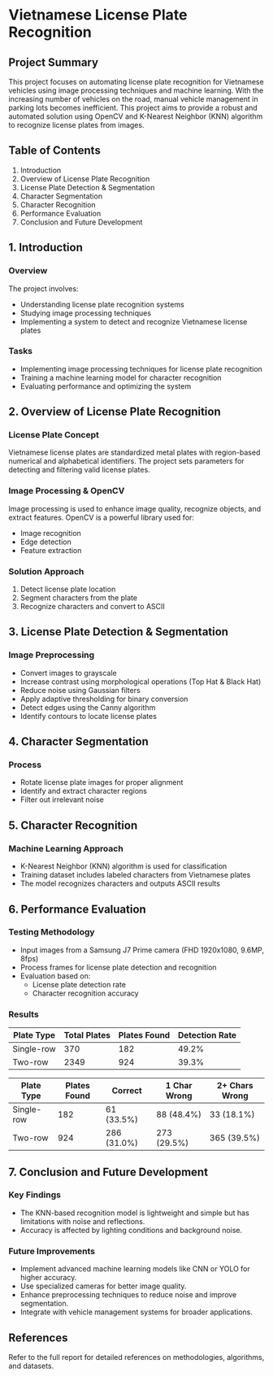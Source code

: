 # Vietnamese License Plate Recognition

## Project Summary
This project focuses on automating license plate recognition for Vietnamese vehicles using image processing techniques and machine learning. With the increasing number of vehicles on the road, manual vehicle management in parking lots becomes inefficient. This project aims to provide a robust and automated solution using OpenCV and K-Nearest Neighbor (KNN) algorithm to recognize license plates from images.

## Table of Contents
1. Introduction
2. Overview of License Plate Recognition
3. License Plate Detection & Segmentation
4. Character Segmentation
5. Character Recognition
6. Performance Evaluation
7. Conclusion and Future Development

## 1. Introduction
### Overview
The project involves:
- Understanding license plate recognition systems
- Studying image processing techniques
- Implementing a system to detect and recognize Vietnamese license plates

### Tasks
- Implementing image processing techniques for license plate recognition
- Training a machine learning model for character recognition
- Evaluating performance and optimizing the system

## 2. Overview of License Plate Recognition
### License Plate Concept
Vietnamese license plates are standardized metal plates with region-based numerical and alphabetical identifiers. The project sets parameters for detecting and filtering valid license plates.

### Image Processing & OpenCV
Image processing is used to enhance image quality, recognize objects, and extract features. OpenCV is a powerful library used for:
- Image recognition
- Edge detection
- Feature extraction

### Solution Approach
1. Detect license plate location
2. Segment characters from the plate
3. Recognize characters and convert to ASCII

## 3. License Plate Detection & Segmentation
### Image Preprocessing
- Convert images to grayscale
- Increase contrast using morphological operations (Top Hat & Black Hat)
- Reduce noise using Gaussian filters
- Apply adaptive thresholding for binary conversion
- Detect edges using the Canny algorithm
- Identify contours to locate license plates

## 4. Character Segmentation
### Process
- Rotate license plate images for proper alignment
- Identify and extract character regions
- Filter out irrelevant noise

## 5. Character Recognition
### Machine Learning Approach
- K-Nearest Neighbor (KNN) algorithm is used for classification
- Training dataset includes labeled characters from Vietnamese plates
- The model recognizes characters and outputs ASCII results

## 6. Performance Evaluation
### Testing Methodology
- Input images from a Samsung J7 Prime camera (FHD 1920x1080, 9.6MP, 8fps)
- Process frames for license plate detection and recognition
- Evaluation based on:
  - License plate detection rate
  - Character recognition accuracy

### Results
| Plate Type | Total Plates | Plates Found | Detection Rate |
|------------|--------------|--------------|---------------|
| Single-row | 370 | 182 | 49.2% |
| Two-row | 2349 | 924 | 39.3% |

| Plate Type | Plates Found | Correct | 1 Char Wrong | 2+ Chars Wrong |
|------------|--------------|--------|--------------|----------------|
| Single-row | 182 | 61 (33.5%) | 88 (48.4%) | 33 (18.1%) |
| Two-row | 924 | 286 (31.0%) | 273 (29.5%) | 365 (39.5%) |

## 7. Conclusion and Future Development
### Key Findings
- The KNN-based recognition model is lightweight and simple but has limitations with noise and reflections.
- Accuracy is affected by lighting conditions and background noise.

### Future Improvements
- Implement advanced machine learning models like CNN or YOLO for higher accuracy.
- Use specialized cameras for better image quality.
- Enhance preprocessing techniques to reduce noise and improve segmentation.
- Integrate with vehicle management systems for broader applications.

## References
Refer to the full report for detailed references on methodologies, algorithms, and datasets.

